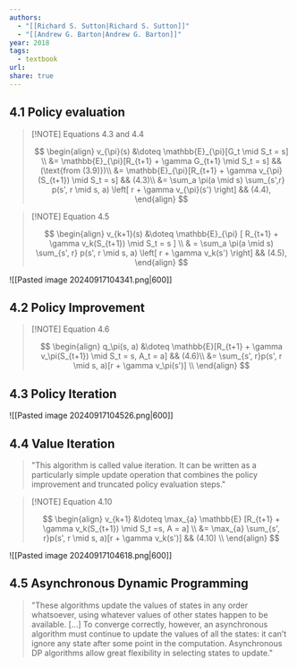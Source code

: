 ```yaml
---
authors:
  - "[[Richard S. Sutton|Richard S. Sutton]]"
  - "[[Andrew G. Barton|Andrew G. Barton]]"
year: 2018
tags:
  - textbook
url: 
share: true
---
```

## 4.1 Policy evaluation

> [!NOTE] Equations 4.3 and 4.4
> 
> $$
> \begin{align}
> v_{\pi}(s) &\doteq \mathbb{E}_{\pi}[G_t \mid S_t = s] \\
> &= \mathbb{E}_{\pi}[R_{t+1} + \gamma G_{t+1} \mid S_t = s] && (\text{from (3.9)})\\
> &= \mathbb{E}_{\pi}[R_{t+1} + \gamma v_{\pi}(S_{t+1}) \mid S_t = s] && (4.3)\\
> &= \sum_a \pi(a \mid s) \sum_{s',r} p(s', r \mid s, a) \left[ r + \gamma v_{\pi}(s') \right] && (4.4),
> \end{align}
> $$

> [!NOTE] Equation 4.5
> 
> $$
> \begin{align}
> v_{k+1}(s) &\doteq \mathbb{E}_{\pi} [ R_{t+1} + \gamma v_k(S_{t+1}) \mid S_t = s ] \\
& = \sum_a \pi(a \mid s) \sum_{s', r} p(s', r \mid s, a) \left[ r + \gamma v_k(s') \right] && (4.5),
> \end{align}
> $$

![[Pasted image 20240917104341.png|600]]
## 4.2 Policy Improvement

> [!NOTE] Equation 4.6
> 
> $$
> \begin{align}
> q_\pi(s, a) &\doteq  \mathbb{E}[R_{t+1} + \gamma v_\pi(S_{t+1}) \mid S_t = s, A_t = a] && (4.6)\\
> 			&= \sum_{s', r}p(s', r \mid s, a)[r + \gamma v_\pi(s')] \\ 
> \end{align}
> $$

## 4.3 Policy Iteration

![[Pasted image 20240917104526.png|600]]
## 4.4 Value Iteration

> "This algorithm is called value iteration. It can be written as a particularly simple update operation that combines the policy improvement and truncated policy evaluation steps."

> [!NOTE] Equation 4.10
>
> $$
> \begin{align}
> v_{k+1} &\doteq \max_{a} \mathbb{E} [R_{t+1} + \gamma v_k(S_{t+1}) \mid S_t =s, A = a] \\
> 		&= \max_{a} \sum_{s', r}p(s', r \mid s, a)[r + \gamma v_k(s')] && (4.10) \\ 
> \end{align}
> $$

![[Pasted image 20240917104618.png|600]]

## 4.5 Asynchronous Dynamic Programming 

> "These algorithms update the values of states in any order whatsoever, using whatever values of other states happen to be available. [...] To converge correctly, however, an asynchronous algorithm must continue to update the values of all the states: it can’t ignore any state after some point in the computation. Asynchronous DP algorithms allow great flexibility in selecting states to update."

